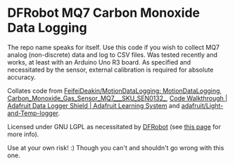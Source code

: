 # DFRobot MQ7 Carbon Monoxide Data Logging
The repo name speaks for itself.  Use this code if you wish to collect MQ7 analog (non-discrete) data and log to CSV files.  Was tested recently and works, at least with an Arduino Uno R3 board.  As specified and necessitated by the sensor, external calibration is required for absolute accuracy.

Collates code from [FeifeiDeakin/MotionDataLogging: MotionDataLogging](https://github.com/FeifeiDeakin/MotionDataLogging), [Carbon_Monoxide_Gas_Sensor_MQ7___SKU_SEN0132_](https://wiki.dfrobot.com/Carbon_Monoxide_Gas_Sensor_MQ7___SKU_SEN0132_), [Code Walkthrough | Adafruit Data Logger Shield | Adafruit Learning System](https://learn.adafruit.com/adafruit-data-logger-shield/using-the-real-time-clock-3) and [adafruit/Light-and-Temp-logger](https://github.com/adafruit/Light-and-Temp-logger).

Licensed under GNU LGPL as necessitated by [DFRobot](https://www.dfrobot.com/) (see [this page](https://www.gnu.org/licenses/) for more info).

Use at your own risk! :) Though you can't and shouldn't go wrong with this one.